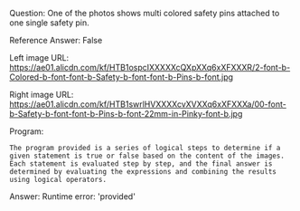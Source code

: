 Question: One of the photos shows multi colored safety pins attached to one single safety pin.

Reference Answer: False

Left image URL: https://ae01.alicdn.com/kf/HTB1ospcIXXXXXcQXpXXq6xXFXXXR/2-font-b-Colored-b-font-font-b-Safety-b-font-font-b-Pins-b-font.jpg

Right image URL: https://ae01.alicdn.com/kf/HTB1swrlHVXXXXcvXVXXq6xXFXXXa/00-font-b-Safety-b-font-font-b-Pins-b-font-22mm-in-Pinky-font-b.jpg

Program:

```
The program provided is a series of logical steps to determine if a given statement is true or false based on the content of the images. Each statement is evaluated step by step, and the final answer is determined by evaluating the expressions and combining the results using logical operators.
```
Answer: Runtime error: 'provided'

